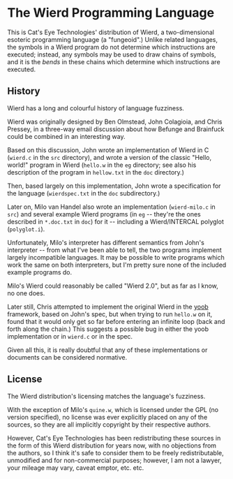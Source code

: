 The Wierd Programming Language
==============================

This is Cat's Eye Technologies' distribution of Wierd, a two-dimensional
esoteric programming language (a "fungeoid".)  Unlike related languages,
the symbols in a Wierd program do not determine which instructions are
executed; instead, any symbols may be used to draw chains of symbols, and
it is the *bends* in these chains which determine which instructions are
executed.

History
-------

Wierd has a long and colourful history of language fuzziness.

Wierd was originally designed by Ben Olmstead, John Colagioia, and Chris
Pressey, in a three-way email discussion about how Befunge and Brainfuck
could be combined in an interesting way.

Based on this discussion, John wrote an implementation of Wierd in C
(`wierd.c` in the `src` directory), and wrote a version of the classic
"Hello, world!" program in Wierd (`hello.w` in the `eg` directory; see
also his description of the program in `hellow.txt` in the `doc` directory.)

Then, based largely on this implementation, John wrote a specification for
the language (`wierdspec.txt` in the `doc` subdirectory.)

Later on, Milo van Handel also wrote an implementation (`wierd-milo.c`
in `src`) and several example Wierd programs (in `eg` -- they're the ones
described in `*.doc.txt` in `doc`) for it -- including a Wierd/INTERCAL
polyglot (`polyglot.i`).

Unfortunately, Milo's interpreter has different semantics from John's
interpreter -- from what I've been able to tell, the two programs implement
largely incompatible languages.  It may be possible to write programs which
work the same on both interpreters, but I'm pretty sure none of the included
example programs do.

Milo's Wierd could reasonably be called "Wierd 2.0", but as far as I know,
no one does.

Later still, Chris attempted to implement the original Wierd in the
[yoob][] framework, based on John's spec, but when trying to run `hello.w`
on it, found that it would only get so far before entering an infinite loop
(back and forth along the chain.)  This suggests a possible bug in either
the yoob implementation or in `wierd.c` or in the spec.

Given all this, it is really doubtful that any of these implementations or
documents can be considered normative.

[yoob]: http://catseye.tc/projects/yoob/

License
-------

The Wierd distribution's licensing matches the language's fuzziness.

With the exception of Milo's `quine.w`, which is licensed under the GPL
(no version specified), no license was ever explicitly placed on any of the
sources, so they are all implicitly copyright by their respective authors.

However, Cat's Eye Technologies has been redistributing these sources in
the form of this Wierd distribution for years now, with no objections from
the authors, so I think it's safe to consider them to be freely
redistributable, unmodified and for non-commercial purposes; however, I am
not a lawyer, your mileage may vary, caveat emptor, etc. etc.
